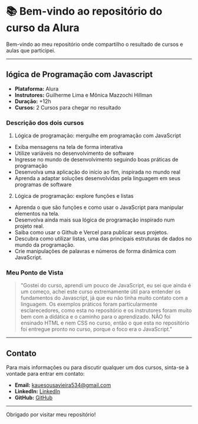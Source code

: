# 📚 Bem-vindo ao repositório do curso da Alura 

Bem-vindo ao meu repositório onde compartilho o resultado de cursos e aulas que participei.

---

## lógica de Programação com Javascript

- **Plataforma:** Alura
- **Instrutores:** Guilherme Lima e Mônica Mazzochi Hillman
- **Duração:** +12h
- **Cursos:** 2 Cursos para chegar no resultado

### Descrição dos dois cursos
1. Lógica de programação: mergulhe em programação com JavaScript
  - Exiba mensagens na tela de forma interativa
  - Utilize variáveis no desenvolvimento de software
  - Ingresse no mundo de desenvolvimento seguindo boas práticas de programação
  - Desenvolva uma aplicação do início ao fim, inspirada no mundo real
  - Aprenda a adaptar soluções desenvolvidas pela linguagem em seus programas de software

2. Lógica de programação: explore funções e listas
  - Aprenda o que são funções e como usar o JavaScript para manipular elementos na tela.
  - Desenvolva ainda mais sua lógica de programação inspirado num projeto real.
  - Saiba como usar o Github e Vercel para publicar seus projetos.
  - Descubra como utilizar listas, uma das principais estruturas de dados no mundo da programação.
  - Crie manipulações de palavras e números de forma dinâmica com JavaScript.

### Meu Ponto de Vista

> "Gostei do curso, aprendi um pouco de JavaScript, eu sei que ainda é um começo, achei este curso extremamente útil para entender os fundamentos do Javascript, já que eu não tinha muito contato com a linguagem. Os exemplos práticos foram particularmente esclarecedores, como esta no repositório e os instrutores foram muito bem com a didática e o caminho para o aprendizado. NÃO foi ensinado HTML e nem CSS no curso, então o que esta no repositório foi entregue pronto no curso, porque o foco era o JavaScript."

---

## Contato

Para mais informações ou para discutir qualquer um dos cursos, sinta-se à vontade para entrar em contato:

- **Email:** [kauesousavieira534@gmail.com](mailto:kauesousavieira534@gmail.com)
- **LinkedIn:** [LinkedIn](https://www.linkedin.com/in/kaue-sousa-vieira/)
- **GitHub:** [GitHub](https://github.com/kauesv)

---

Obrigado por visitar meu repositório!
